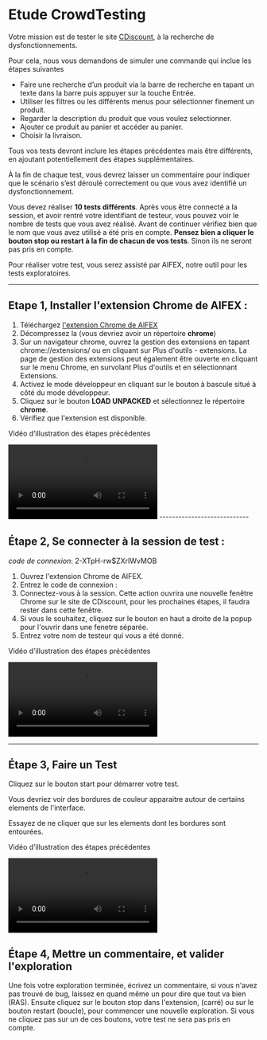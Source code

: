 Etude CrowdTesting
============================

Votre mission est de tester le site [CDiscount](https://www.cdiscount.com/), à la recherche de dysfonctionnements.

Pour cela, nous vous demandons de simuler une commande qui inclue les étapes suivantes 
* Faire une recherche d’un produit via la barre de recherche en tapant un texte dans la barre puis appuyer sur la touche Entrée.
* Utiliser les filtres ou les différents menus pour sélectionner finement un produit.
* Regarder la description du produit que vous voulez selectionner.
* Ajouter ce produit au panier et accéder au panier.
* Choisir la livraison.

Tous vos tests devront inclure les étapes précédentes mais être différents, en ajoutant potentiellement des étapes supplémentaires. 

À la fin de chaque test, vous devrez laisser un commentaire pour indiquer que le scénario s’est déroulé correctement ou que vous avez identifié un dysfonctionnement.


Vous devez réaliser **10 tests différents**. 
Après vous être connecté a la session, et avoir rentré votre identifiant de testeur, vous pouvez voir le nombre de tests que vous avez réalisé. Avant de continuer vérifiez bien que le nom que vous avez utilisé a été pris en compte.
**Pensez bien a cliquer le bouton stop ou restart à la fin de chacun de vos tests**. Sinon ils ne seront pas pris en compte.

Pour réaliser votre test, vous serez assisté par AIFEX, notre outil pour les tests exploratoires.

----------------------------

<h2>Etape 1, Installer l'extension Chrome de AIFEX : </h2>

1. Téléchargez [l'extension Chrome de AIFEX](/static/study_extension_not_assisted.zip)
2. Décompressez la (vous devriez avoir un répertoire **chrome**) 
3. Sur un navigateur chrome, ouvrez la gestion des extensions en tapant chrome://extensions/ ou en cliquant sur Plus d'outils - extensions. La page de gestion des extensions peut également être ouverte en cliquant sur le menu Chrome, en survolant Plus d'outils et en sélectionnant Extensions.
4. Activez le mode développeur en cliquant sur le bouton à bascule situé à côté du mode développeur.
5. Cliquez sur le bouton **LOAD UNPACKED** et sélectionnez le répertoire **chrome**. 
6. Vérifiez que l'extension est disponible.

Vidéo d’illustration des étapes précédentes

<video controls> 
    <source src="/static/video/install_extension.mp4" type="video/mp4">
</video>
----------------------------

<h2>Étape 2, Se connecter à la session de test : </h2>

*code de connexion*: 2-XTpH-rw$ZXrIWvMOB

1. Ouvrez l'extension Chrome de AIFEX.
2. Entrez le code de connexion :
3. Connectez-vous à la session. Cette action ouvrira une nouvelle fenêtre Chrome sur le site de CDiscount, pour les prochaines étapes, il faudra rester dans cette fenêtre.
4. Si vous le souhaitez, cliquez sur le bouton en haut a droite de la popup pour l'ouvrir dans une fenetre séparée.
5. Entrez votre nom de testeur qui vous a été donné.

Vidéo d’illustration des étapes précédentes

<video controls> 
    <source src="/static/video/connect_to_session.mp4" type="video/mp4">
</video>

----------------------------
<h2>Étape 3, Faire un Test</h2>

Cliquez sur le bouton start pour démarrer votre test. 

Vous devriez voir des bordures de couleur apparaitre autour de certains elements de l'interface. 

Essayez de ne cliquer que sur les elements dont les bordures sont entourées.

Vidéo d’illustration des étapes précédentes

<video controls> 
<source src="/static/video/without-proba.mp4" type="video/mp4">
</video>

<h2>Étape 4, Mettre un commentaire, et valider l'exploration </h2>

Une fois votre exploration terminée, écrivez un commentaire, si vous n'avez pas trouvé de bug, laissez en quand même un pour dire que tout va bien (RAS). 
Ensuite cliquez sur le bouton stop dans l'extension, (carré) ou sur le bouton restart (boucle), pour commencer une nouvelle exploration. Si vous ne cliquez pas sur un de ces boutons, votre test ne sera pas pris en compte.

